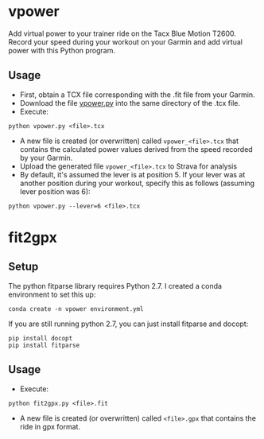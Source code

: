 # vpower
Add virtual power to your trainer ride on the Tacx Blue Motion T2600. Record your speed during your workout on your Garmin and add virtual power with this Python program. 

## Usage
- First, obtain a TCX file corresponding with the .fit file from your Garmin.
- Download the file [vpower.py](https://github.com/cast42/vpower/blob/master/vpower.py) into the same directory of the .tcx file.
- Execute:
```
python vpower.py <file>.tcx
```
- A new file is created (or overwritten) called `vpower_<file>.tcx` that contains the calculated power values derived from the speed recorded by your Garmin.
- Upload the generated file `vpower_<file>.tcx` to Strava for analysis
- By default, it's assumed the lever is at position 5. If your lever was at another position during your workout, specify this as follows (assuming lever position was 6):
```
python vpower.py --lever=6 <file>.tcx
```

# fit2gpx

## Setup
The python fitparse library requires Python 2.7. I created a conda environment to set this up:
```
conda create -n vpower environment.yml
```
If you are still running python 2.7, you can just install fitparse and docopt:
```
pip install docopt
pip install fitparse
```

## Usage
- Execute:
```
python fit2gpx.py <file>.fit
```
- A new file is created (or overwritten) called `<file>.gpx` that contains the ride in gpx format.

